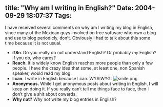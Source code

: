 title: "Why am I writing in English?"
Date: 2004-09-29 18:07:37
Tags: 
---
<p>I have received several comments on why am I writing my blog in English, since many of the Mexican guys involved on free software who own a blog and use to blog periodicly, don’t. Obviously I had to talk about this some time because it is not usual.
</p>
<ul>
<li>
<strong>i18n</strong>. Do you really do not understand English? Or probably <em>my</em> English? If you do, who cares?</li>
<li>
<strong>Reach</strong>. It is widely know English reaches more people than only a few people. I have the crazy idea that some, at least one, non Spanish speaker, would read my blog.</li>
<li>
<strong>I can</strong>. I write in English because I can. WYSIWYG. <img alt="smile.png" src="http://web.archive.org/web/20041018111240/http://www.damog.net/images/emoticons/smile.png"/>
</li>
<li>
<strong>Anonymous.</strong> While I get anonymous posts about writing in English, I will keep on doing it. If you really can’t tell me things face to face, then I don’t give a shit about cowards.</li>
<li>
<strong>Why not?</strong> Why not write my blog entries in English?</li>
</ul>
